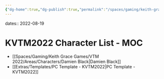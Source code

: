 ```yaml
---
{"dg-home":true,"dg-publish":true,"permalink":"/spaces/gaming/keith-grace-games/vtm-2022/mo-cs/kvtm-2022-character-list-moc/","tags":"gardenEntry","dgHomeLink":true,"dgPassFrontmatter":true}
---
```


dates:: 2022-08-19

# KVTM2022 Character List - MOC


- [[Spaces/Gaming/Keith Grace Games/VTM 2022/Areas/Characters/Damien Black|Damien Black]]
- [[Extras/Templates/PC Template - KVTM2022|PC Template - KVTM2022]]
